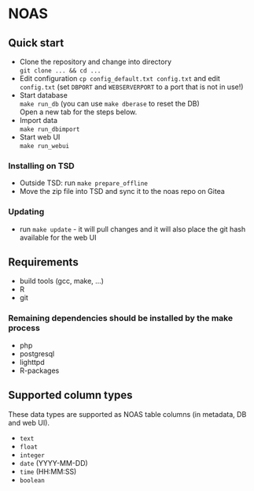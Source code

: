 
# NOAS 

## Quick start

  * Clone the repository and change into directory  
     `git clone ... && cd ...`
  * Edit configuration 
     `cp config_default.txt config.txt` and edit `config.txt`
    (set `DBPORT` and `WEBSERVERPORT` to a port that is not in use!)  
  * Start database  
    `make run_db` (you can use `make dberase` to reset the DB)  
    Open a new tab for the steps below.
  * Import data  
    `make run_dbimport` 
  * Start web UI  
    `make run_webui`
### Installing on TSD
  * Outside TSD: run `make prepare_offline`
  * Move the zip file into TSD and sync it to the noas repo on Gitea

### Updating

  * run `make update` - it will pull changes and it will also place the git hash available for the web UI

## Requirements

  * build tools (gcc, make, ...)
  * R
  * git

### Remaining dependencies should be installed by the make process

  * php
  * postgresql
  * lighttpd
  * R-packages


## Supported column types 

These data types are supported as NOAS table columns (in metadata, DB and web UI).

  * `text`
  * `float`
  * `integer`
  * `date` (YYYY-MM-DD)
  * `time` (HH:MM:SS)
  * `boolean`


